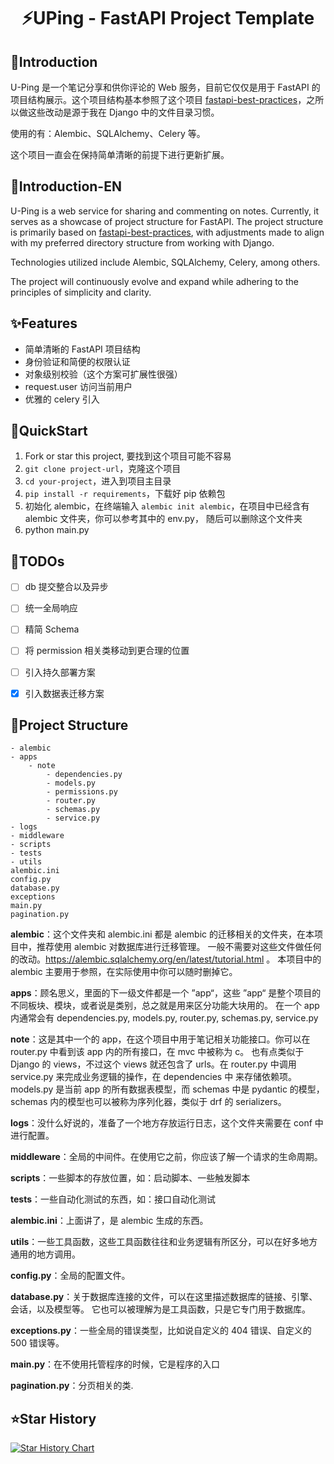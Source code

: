 <div align="center"> 
<h1 align="center">
⚡UPing - FastAPI Project Template
</h1>
</div>



## 🐣Introduction

U-Ping 是一个笔记分享和供你评论的 Web 服务，目前它仅仅是用于 FastAPI 的项目结构展示。这个项目结构基本参照了这个项目  [fastapi-best-practices](https://github.com/zhanymkanov/fastapi-best-practices)，之所以做这些改动是源于我在 Django 中的文件目录习惯。

使用的有：Alembic、SQLAlchemy、Celery 等。

这个项目一直会在保持简单清晰的前提下进行更新扩展。


## 🐣Introduction-EN

U-Ping is a web service for sharing and commenting on notes. Currently, it serves as a showcase of project structure for FastAPI. The project structure is primarily based on [fastapi-best-practices](https://github.com/zhanymkanov/fastapi-best-practices), with adjustments made to align with my preferred directory structure from working with Django.

Technologies utilized include Alembic, SQLAlchemy, Celery, among others. 

The project will continuously evolve and expand while adhering to the principles of simplicity and clarity.


## ✨Features

 - 简单清晰的 FastAPI 项目结构
 - 身份验证和简便的权限认证
 - 对象级别校验（这个方案可扩展性很强）
 - request.user 访问当前用户
 - 优雅的 celery 引入


## 🚀QuickStart

1. Fork or star this project, 要找到这个项目可能不容易
2. `git clone project-url`，克隆这个项目
3. `cd your-project`，进入到项目主目录
4. `pip install -r requirements`，下载好 pip 依赖包
5. 初始化 alembic，在终端输入 `alembic init alembic`，在项目中已经含有 alembic 文件夹，你可以参考其中的 env.py， 随后可以删除这个文件夹
6. python main.py


## 📔TODOs

- [ ] db 提交整合以及异步
- [ ] 统一全局响应
- [ ] 精简 Schema
- [ ] 将 permission 相关类移动到更合理的位置
- [ ] 引入持久部署方案
- [x] 引入数据表迁移方案


## 📂Project Structure

```text
- alembic
- apps
    - note
        - dependencies.py
        - models.py
        - permissions.py
        - router.py
        - schemas.py
        - service.py
- logs
- middleware
- scripts
- tests
- utils
alembic.ini
config.py
database.py
exceptions
main.py
pagination.py
```

**alembic**：这个文件夹和 alembic.ini 都是 alembic 的迁移相关的文件夹，在本项目中，推荐使用 alembic 对数据库进行迁移管理。 
一般不需要对这些文件做任何的改动。https://alembic.sqlalchemy.org/en/latest/tutorial.html 。
本项目中的 alembic 主要用于参照，在实际使用中你可以随时删掉它。

**apps**：顾名思义，里面的下一级文件都是一个 ”app“，这些 ”app“ 是整个项目的不同板块、模块，或者说是类别，总之就是用来区分功能大块用的。
在一个 app 内通常会有 dependencies.py, models.py, router.py, schemas.py, service.py

**note**：这是其中一个的 app，在这个项目中用于笔记相关功能接口。你可以在 router.py 中看到该 app 内的所有接口，在 mvc 中被称为 c。
也有点类似于 Django 的 views，不过这个 views 就还包含了 urls。在 router.py 中调用 service.py 来完成业务逻辑的操作，在 dependencies 中
来存储依赖项。models.py 是当前 app 的所有数据表模型，而 schemas 中是 pydantic 的模型，schemas 内的模型也可以被称为序列化器，类似于
drf 的 serializers。

**logs**：没什么好说的，准备了一个地方存放运行日志，这个文件夹需要在 conf 中进行配置。

**middleware**：全局的中间件。在使用它之前，你应该了解一个请求的生命周期。

**scripts**：一些脚本的存放位置，如：启动脚本、一些触发脚本

**tests**：一些自动化测试的东西，如：接口自动化测试

**alembic.ini**：上面讲了，是 alembic 生成的东西。


**utils**：一些工具函数，这些工具函数往往和业务逻辑有所区分，可以在好多地方通用的地方调用。

**config.py**：全局的配置文件。

**database.py**：关于数据库连接的文件，可以在这里描述数据库的链接、引擎、会话，以及模型等。
它也可以被理解为是工具函数，只是它专门用于数据库。

**exceptions.py**：一些全局的错误类型，比如说自定义的 404 错误、自定义的 500 错误等。

**main.py**：在不使用托管程序的时候，它是程序的入口

**pagination.py**：分页相关的类.

## ⭐Star History

[![Star History Chart](https://api.star-history.com/svg?repos=yejue/fastapi-project-template&type=Date)](https://star-history.com/#yejue/fastapi-project-template&Date)
